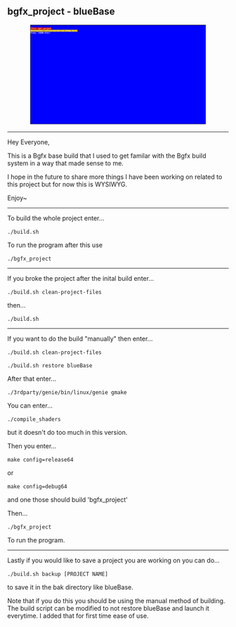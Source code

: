 ## bgfx_project - blueBase
<p align="center">
<img src="https://github.com/1z-z1/blueBase/blob/main/readmepreviewpic.png" width="400" />
</p>

-------------------------------------
Hey Everyone, 

This is a Bgfx base build that I used to get familar with the Bgfx build system in a way that made sense to me. 

I hope in the future to share more things I have been working on related to this project but for now this is WYSIWYG.

Enjoy~

-------------------------------------
To build the whole project enter...
```
./build.sh
```
To run the program after this use
```
./bgfx_project
```
-------------------------------------
If you broke the project after the inital build enter...
```
./build.sh clean-project-files
```
then...
```
./build.sh
```
-------------------------------------
If you want to do the build "manually" then enter...
```
./build.sh clean-project-files
```
```
./build.sh restore blueBase
```
After that enter...
```
./3rdparty/genie/bin/linux/genie gmake
```
You can enter...
```
./compile_shaders 
```
but it doesn't do too much in this version.

Then you enter...
```
make config=release64 
```
or
```
make config=debug64
```
and one those should build 'bgfx_project'

Then...
```
./bgfx_project
```
To run the program.

-------------------------------------
Lastly if you would like to save a project you are working on you can do...
```
./build.sh backup [PROJECT NAME]
```
to save it in the bak directory like blueBase.

Note that if you do this you should be using the manual method of building.
The build script can be modified to not restore blueBase and launch it everytime.
I added that for first time ease of use.
